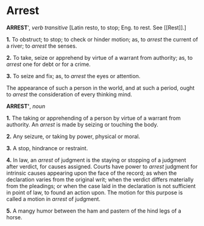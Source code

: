 # Arrest

**ARREST**', _verb transitive_ \[Latin resto, to stop; Eng. to rest. See [[Rest]].\]

**1.** To obstruct; to stop; to check or hinder motion; as, to _arrest_ the current of a river; to _arrest_ the senses.

**2.** To take, seize or apprehend by virtue of a warrant from authority; as, to _arrest_ one for debt or for a crime.

**3.** To seize and fix; as, to _arrest_ the eyes or attention.

The appearance of such a person in the world, and at such a period, ought to _arrest_ the consideration of every thinking mind.

**ARREST'**, _noun_

**1.** The taking or apprehending of a person by virtue of a warrant from authority. An _arrest_ is made by seizing or touching the body.

**2.** Any seizure, or taking by power, physical or moral.

**3.** A stop, hindrance or restraint.

**4.** In law, an _arrest_ of judgment is the staying or stopping of a judgment after verdict, for causes assigned. Courts have power to _arrest_ judgment for intrinsic causes appearing upon the face of the record; as when the declaration varies from the original writ; when the verdict differs materially from the pleadings; or when the case laid in the declaration is not sufficient in point of law, to found an action upon. The motion for this purpose is called a motion in _arrest_ of judgment.

**5.** A mangy humor between the ham and pastern of the hind legs of a horse.